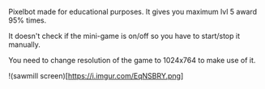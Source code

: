 Pixelbot made for educational purposes. It gives you maximum lvl 5 award 95% times. 

It doesn't check if the mini-game is on/off so you have to start/stop it manually. 

You need to change resolution of the game to 1024x764 to make use of it.

!(sawmill screen)[https://i.imgur.com/EqNSBRY.png]
